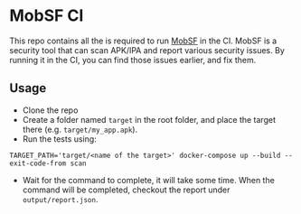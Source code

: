 # MobSF CI
This repo contains all the is required to run [MobSF](https://github.com/MobSF/Mobile-Security-Framework-MobSF) in the CI.
MobSF is a security tool that can scan APK/IPA and report various security issues.
By running it in the CI, you can find those issues earlier, and fix them.

## Usage
* Clone the repo
* Create a folder named `target` in the root folder, and place the target there (e.g. `target/my_app.apk`).
* Run the tests using:
```
TARGET_PATH='target/<name of the target>' docker-compose up --build --exit-code-from scan
```
* Wait for the command to complete, it will take some time. When the command will be completed, checkout the report under `output/report.json`.